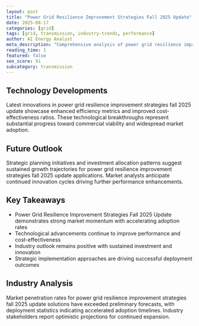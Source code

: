 ```yaml
---
layout: post
title: "Power Grid Resilience Improvement Strategies Fall 2025 Update"
date: 2025-08-17
categories: [grid]
tags: [grid, transmission, industry-trends, performance]
author: AI Energy Analyst
meta_description: "Comprehensive analysis of power grid resilience improvement strategies fall 2025 update covering market trends, technology developments, and industry outlook. Discover key insights and future projections."
reading_time: 1
featured: false
seo_score: 91
subcategory: transmission
---
```


## Technology Developments

Latest innovations in power grid resilience improvement strategies fall 2025 update showcase enhanced efficiency metrics and improved cost-effectiveness ratios. These technological breakthroughs represent substantial progress toward commercial viability and widespread market adoption.

## Future Outlook

Strategic planning initiatives and investment allocation patterns suggest sustained growth trajectories for power grid resilience improvement strategies fall 2025 update applications. Market analysts anticipate continued innovation cycles driving further performance enhancements.

## Key Takeaways

- Power Grid Resilience Improvement Strategies Fall 2025 Update demonstrates strong market momentum with accelerating adoption rates
- Technological advancements continue to improve performance and cost-effectiveness
- Industry outlook remains positive with sustained investment and innovation
- Strategic implementation approaches are driving successful deployment outcomes

## Industry Analysis

Market penetration rates for power grid resilience improvement strategies fall 2025 update solutions have exceeded preliminary forecasts, with deployment statistics indicating accelerated adoption timelines. Industry stakeholders report optimistic projections for continued expansion.

